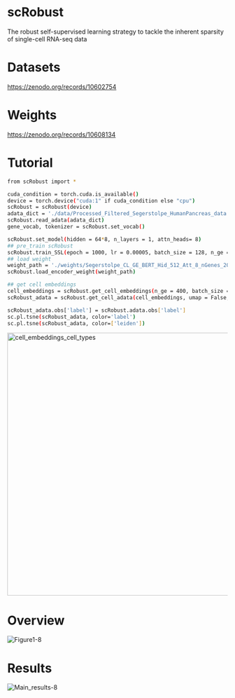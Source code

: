 # scRobust
The robust self-supervised learning strategy to tackle the inherent sparsity of single-cell RNA-seq data

# Datasets
https://zenodo.org/records/10602754

# Weights
https://zenodo.org/records/10608134

# Tutorial
```sh
from scRobust import *

cuda_condition = torch.cuda.is_available()
device = torch.device("cuda:1" if cuda_condition else "cpu")
scRobust = scRobust(device)
adata_dict = './data/Processed_Filtered_Segerstolpe_HumanPancreas_data.h5ad'
scRobust.read_adata(adata_dict)
gene_vocab, tokenizer = scRobust.set_vocab()

scRobust.set_model(hidden = 64*8, n_layers = 1, attn_heads= 8)
## pre_train scRobust
scRobust.train_SSL(epoch = 1000, lr = 0.00005, batch_size = 128, n_ge = 250, save_path = './weights/')
## load weight
weight_path = './weights/Segerstolpe_CL_GE_BERT_Hid_512_Att_8_nGenes_200_ly_1_bt_128_encoder.pt'
scRobust.load_encoder_weight(weight_path)

## get cell embeddings
cell_embeddings = scRobust.get_cell_embeddings(n_ge = 400, batch_size = 64)
scRobust_adata = scRobust.get_cell_adata(cell_embeddings, umap = False, tsne = True, leiden = True, n_comps = 50, n_neighbors=10, n_pcs=50)

scRobust_adata.obs['label'] = scRobust.adata.obs['label']
sc.pl.tsne(scRobust_adata, color='label')
sc.pl.tsne(scRobust_adata, color=['leiden'])
```
<img src="https://github.com/DMCB-GIST/scRobust/assets/31497898/00649a67-6005-45b3-8245-6a63c5c37504" alt="cell_embeddings_cell_types" width="600"/>

# Overview
![Figure1-8](https://github.com/DMCB-GIST/scRobust/assets/31497898/2ec9e5cc-177a-454f-8ce2-6dbdf89b83cb)

# Results
![Main_results-8](https://github.com/DMCB-GIST/scRobust/assets/31497898/a736e655-ca70-4d75-b35a-ad43e27efcaa)
